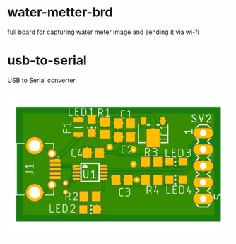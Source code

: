 # water-metter-brd 

full board for capturing water meter image and sending it via wi-fi

# usb-to-serial

USB to Serial converter

![image](usb-to-serial.png)
